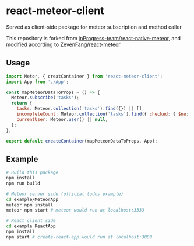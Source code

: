 # react-meteor-client
Served as client-side package for meteor subscription and method caller

This repository is forked from [inProgress-team/react-native-meteor](https://github.com/inProgress-team/react-native-meteor), and modified according to [ZevenFang/react-meteor](https://github.com/ZevenFang/react-meteor)

## Usage
```javascript
import Metor, { creatContainer } from 'react-meteor-client';
import App from './App';

const mapMeteorDataToProps = () => {
  Meteor.subscribe('tasks');
  return {
    tasks: Meteor.collection('tasks').find({}) || [],
    incompleteCount: Meteor.collection('tasks').find({ checked: { $ne: true } }).length,
    currentUser: Meteor.user() || null,
  };
};

export default createContainer(mapMeteorDataToProps, App);
```


## Example
```bash
# Build this package
npm install
npm run build

# Meteor server side (official todos example)
cd example/MeteorApp
meteor npm install
meteor npm start # meteor would run at localhost:3333

# React client side
cd example ReactApp
npm install
npm start # create-react-app would run at localhost:3000
```
